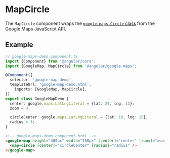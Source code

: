 # MapCircle

The `MapCircle` component wraps the [`google.maps.Circle` class](https://developers.google.com/maps/documentation/javascript/reference/polygon#Circle) from the Google Maps JavaScript API.

## Example

```typescript
// google-maps-demo.component.ts
import {Component} from '@angular/core';
import {GoogleMap, MapCircle} from '@angular/google-maps';

@Component({
  selector: 'google-map-demo',
  templateUrl: 'google-map-demo.html',
    imports: [GoogleMap, MapCircle],
})
export class GoogleMapDemo {
  center: google.maps.LatLngLiteral = {lat: 24, lng: 12};
  zoom = 4;

  circleCenter: google.maps.LatLngLiteral = {lat: 10, lng: 15};
  radius = 3;
}
```

```html
<!-- google-maps-demo.component.html -->
<google-map height="400px" width="750px" [center]="center" [zoom]="zoom">
  <map-circle [center]="circleCenter" [radius]="radius" />
</google-map>
```
